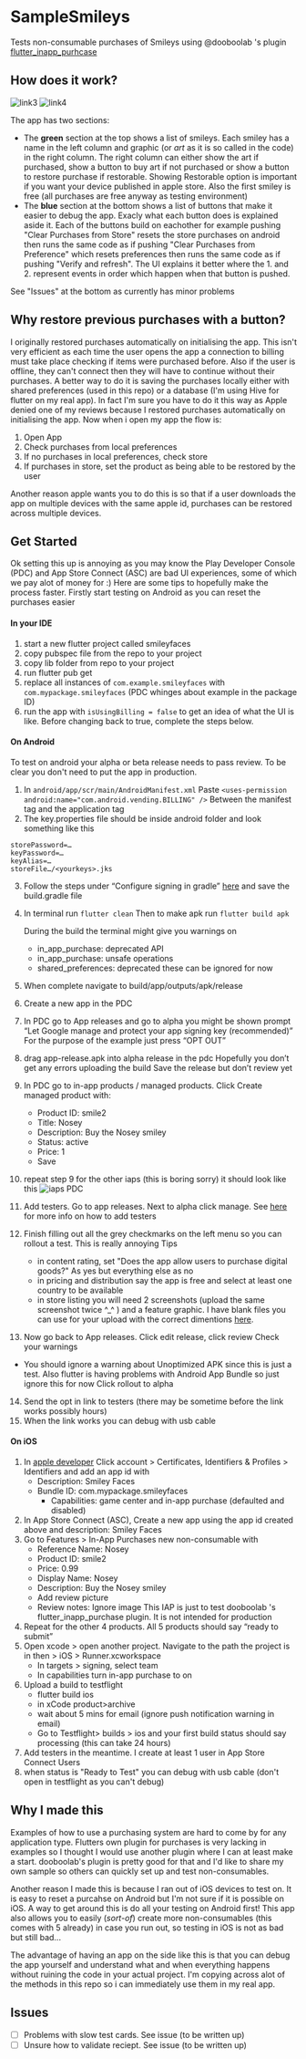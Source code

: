 # SampleSmileys
Tests non-consumable purchases of Smileys using @dooboolab 's plugin [flutter_inapp_purhcase](https://github.com/dooboolab/flutter_inapp_purchase)

## How does it work?

![link3](https://github.com/DevonTomatoSandwich/SampleSmileys/blob/master/readmepics/small_screenshot_android.jpg)            ![link4](https://github.com/DevonTomatoSandwich/SampleSmileys/blob/master/readmepics/small_screenshot_ios.png)

The app has two sections: 
- The **green** section at the top shows a list of smileys. Each smiley has a name in the left column and graphic (or *art* as it is so called in the code) in the right column. The right column can either show the art if purchased, show a button to buy art if not purchased or show a button to restore purchase if restorable. Showing Restorable option is important if you want your device published in apple store. Also the first smiley is free (all purchases are free anyway as testing environment)
- The **blue** section at the bottom shows a list of buttons that make it easier to debug the app. Exacly what each button does is explained aside it. Each of the buttons build on eachother for example pushing "Clear Purchases from Store" resets the store purchases on android then runs the same code as if pushing "Clear Purchases from Preference" which resets preferences then runs the same code as if pushing "Verify and refresh". The UI explains it better where the 1. and 2. represent events in order which happen when that button is pushed.

See "Issues" at the bottom as currently has minor problems

## Why restore previous purchases with a button?
I originally restored purchases automatically on initialising the app. This isn't very efficient as each time the user opens the app a connection to billing must take place checking if items were purchased before. Also if the user is offline, they can't connect then they will have to continue without their purchases. A better way to do it is saving the purchases locally either with shared preferences (used in this repo) or a database (I'm using Hive for flutter on my real app). In fact I'm sure you have to do it this way as Apple denied one of my reviews because I restored purchases automatically on initialising the app. Now when i open my app the flow is:
1. Open App 
2. Check purchases from local preferences 
3. If no purchases in local preferences, check store 
4. If purchases in store, set the product as being able to be restored by the user

Another reason apple wants you to do this is so that if a user downloads the app on multiple devices with the same apple id, purchases can be restored across multiple devices.

## Get Started

Ok setting this up is annoying as you may know the Play Developer Console (PDC) and App Store Connect (ASC) are bad UI experiences, some of which we pay alot of money for :)
Here are some tips to hopefully make the process faster. Firstly start testing on Android as you can reset the purchases easier

#### In your IDE
1. start a new flutter project called smileyfaces
1. copy pubspec file from the repo to your project
2. copy lib folder from repo to your project
3. run flutter pub get
4. replace all instances of `com.example.smileyfaces` with `com.mypackage.smileyfaces` (PDC whinges about example in the package ID)
5. run the app  with `isUsingBilling = false` to get an idea of what the UI is like. Before changing back to true, complete the steps below.

#### On Android

To test on android your alpha or beta release needs to pass review. To be clear you don't need to put the app in production.
1. In `android/app/scr/main/AndroidManifest.xml`
Paste `<uses-permission android:name="com.android.vending.BILLING" />`
Between the manifest tag and the application tag
2. The key.properties file should be inside android folder and look something like this
```
storePassword=…
keyPassword=…
keyAlias=…
storeFile…/<yourkeys>.jks
```
3. Follow the steps under “Configure signing in gradle” [here](https://flutter.dev/docs/deployment/android#configure-signing-in-gradle) and save the build.gradle file
4. In terminal run
`flutter clean`
Then to make apk run
`flutter build apk`

   During the build the terminal might give you warnings on
   -	in_app_purchase: deprecated API
   -	in_app_purchase: unsafe operations
   -	shared_preferences: deprecated
   these can be ignored for now
5. When complete navigate to build/app/outputs/apk/release
6. Create a new app in the PDC
7. In PDC go to App releases and go to alpha you might be shown prompt “Let Google manage and protect your app signing key (recommended)” For the purpose of the example just press “OPT OUT”
8. drag app-release.apk into alpha release in the pdc
Hopefully you don’t get any errors uploading the build
Save the release but don’t review yet
9. In PDC go to in-app products / managed products. Click Create managed product with:
   - Product ID: smile2
   - Title: Nosey
   - Description: Buy the Nosey smiley
   - Status: active
   - Price: 1
   - Save
10. repeat step 9 for the other iaps (this is boring sorry) it should look like this
![iaps PDC](https://github.com/DevonTomatoSandwich/SampleSmileys/blob/master/readmepics/play_store_iap.png)
11. Add testers. Go to app releases. Next to alpha click manage.
See [here](https://support.google.com/googleplay/android-developer/answer/3131213) for more info on how to add testers
12. Finish filling out all the grey checkmarks on the left menu so you can rollout a test.
   This is really annoying
   Tips
    -	in content rating, set "Does the app allow users to purchase digital goods?" As yes but everything else as no
    -	in pricing and distribution say the app is free and select at least one country to be available
    -	in store listing you will need 2 screenshots (upload the same screenshot twice ^\_^ ) and a feature graphic. I have blank files you can use for your upload with the correct dimentions [here](https://github.com/DevonTomatoSandwich/SampleSmileys/tree/master/screenshots).
13. Now go back to App releases. Click edit release, click review
Check your warnings
-	You should ignore a warning about Unoptimized APK since this is just a test. Also flutter is having problems with Android App Bundle so just ignore this for now
Click rollout to alpha 
14. Send the opt in link to testers (there may be sometime before the link works possibly hours)
15. When the link works you can debug with usb cable

#### On iOS
1. In [apple developer](https://developer.apple.com) Click account > Certificates, Identifiers & Profiles > Identifiers
and add an app id with
   - Description: Smiley Faces
   - Bundle ID: com.mypackage.smileyfaces
	 - Capabilities: game center and in-app purchase (defaulted and disabled)
2. In App Store Connect (ASC), Create a new app using the app id created above and description: Smiley Faces
3. Go to Features > In-App Purchases new non-consumable with
	 - Reference Name: Nosey
   - Product ID: smile2
   - Price: 0.99
   - Display Name: Nosey
   - Description: Buy the Nosey smiley
   - Add review picture
   - Review notes: Ignore image
   This IAP is just to test dooboolab 's flutter_inapp_purchase plugin.
   It is not intended for production
4. Repeat for the other 4 products. All 5 products should say “ready to submit”
5. Open xcode > open another project. Navigate to the path the project is in then > iOS > Runner.xcworkspace
	 - In targets > signing, select team
   - In capabilities turn in-app purchase to on
6. Upload a build to testflight
   - flutter build ios
   - in xCode product>archive
   - wait about 5 mins for email (ignore push notification warning in email)
   - Go to Testflight> builds > ios and your first build status should say processing (this can take 24 hours)
7. Add testers in the meantime. I create at least 1 user in App Store Connect Users
8. when status is "Ready to Test" you can debug with usb cable (don't open in testflight as you can't debug)


## Why I made this
Examples of how to use a purchasing system are hard to come by for any application type. Flutters own plugin for purchases is very lacking in examples so I thought I would use another plugin where I can at least make a start. dooboolab's plugin is pretty good for that and I'd like to share my own sample so others can quickly set up and test non-consumables.

Another reason I made this is because I ran out of iOS devices to test on. It is easy to reset a purcahse on Android but I'm not sure if it is possible on iOS. A way to get around this is do all your testing on Android first! This app also allows you to easily (*sort-of*) create more non-consumables (this comes with 5 already) in case you run out, so testing in iOS is not as bad but still bad...

The advantage of having an app on the side like this is that you can debug the app yourself and understand what and when everything happens without ruining the code in your actual project. I'm copying across alot of the methods in this repo so i can immediately use them in my real app.

## Issues
- [ ] Problems with slow test cards.  See issue (to be written up)
- [ ] Unsure how to validate reciept. See issue (to be written up)
